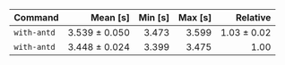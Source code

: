 | Command | Mean [s] | Min [s] | Max [s] | Relative |
|:---|---:|---:|---:|---:|
| `with-antd` | 3.539 ± 0.050 | 3.473 | 3.599 | 1.03 ± 0.02 |
| `with-antd` | 3.448 ± 0.024 | 3.399 | 3.475 | 1.00 |
